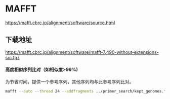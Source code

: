 # MAFFT 
https://mafft.cbrc.jp/alignment/software/source.html

## 下载地址
https://mafft.cbrc.jp/alignment/software/mafft-7.490-without-extensions-src.tgz

#### 高度相似序列比对（如相似度>99%)
为节省时间，提供一个参考序列，其他序列均与此参考序列比对。
```bash
mafft --auto --thread 24 --addfragments ../primer_search/kept_genomes.fa ../ref/NC_045512.2.fasta >aligned.mafft_auto.fa
```
